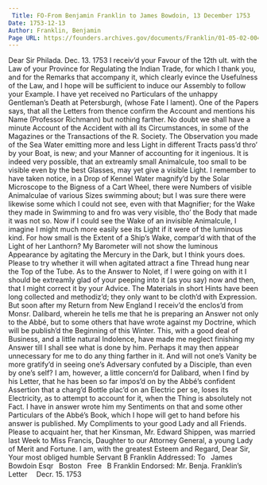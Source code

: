 ```yaml
---
 Title: FO-From Benjamin Franklin to James Bowdoin, 13 December 1753
Date: 1753-12-13
Author: Franklin, Benjamin
Page URL: https://founders.archives.gov/documents/Franklin/01-05-02-0043
---
```


Dear Sir
Philada. Dec. 13. 1753
I receiv’d your Favour of the 12th ult. with the Law of your Province for Regulating the Indian Trade, for which I thank you, and for the Remarks that accompany it, which clearly evince the Usefulness of the Law, and I hope will be sufficient to induce our Assembly to follow your Example.
I have yet received no Particulars of the unhappy Gentleman’s Death at Petersburgh, (whose Fate I lament). One of the Papers says, that all the Letters from thence confirm the Account and mentions his Name (Professor Richmann) but nothing farther. No doubt we shall have a minute Account of the Accident with all its Circumstances, in some of the Magazines or the Transactions of the R. Society.
The Observation you made of the Sea Water emitting more and less Light in different Tracts pass’d thro’ by your Boat, is new; and your Manner of accounting for it ingenious. It is indeed very possible, that an extreamly small Animalcule, too small to be visible even by the best Glasses, may yet give a visible Light. I remember to have taken notice, in a Drop of Kennel Water magnify’d by the Solar Microscope to the Bigness of a Cart Wheel, there were Numbers of visible Animalculae of various Sizes swimming about; but I was sure there were likewise some which I could not see, even with that Magnifier; for the Wake they made in Swimming to and fro was very visible, tho’ the Body that made it was not so. Now if I could see the Wake of an invisible Animalcule, I imagine I might much more easily see its Light if it were of the luminous kind. For how small is the Extent of a Ship’s Wake, compar’d with that of the Light of her Lanthorn?
My Barometer will not show the luminous Appearance by agitating the Mercury in the Dark, but I think yours does. Please to try whether it will when agitated attract a fine Thread hung near the Top of the Tube.
As to the Answer to Nolet, if I were going on with it I should be extreamly glad of your peeping into it (as you say) now and then, that I might correct it by your Advice. The Materials in short Hints have been long collected and methodiz’d; they only want to be cloth’d with Expression. But soon after my Return from New England I receiv’d the enclos’d from Monsr. Dalibard, wherein he tells me that he is preparing an Answer not only to the Abbé, but to some others that have wrote against my Doctrine, which will be publish’d the Beginning of this Winter. This, with a good deal of Business, and a little natural Indolence, have made me neglect finishing my Answer till I shall see what is done by him. Perhaps it may then appear unnecessary for me to do any thing farther in it. And will not one’s Vanity be more gratify’d in seeing one’s Adversary confuted by a Disciple, than even by one’s self? I am, however, a little concern’d for Dalibard, when I find by his Letter, that he has been so far impos’d on by the Abbé’s confident Assertion that a charg’d Bottle plac’d on an Electric per se, loses its Electricity, as to attempt to account for it, when the Thing is absolutely not Fact. I have in answer wrote him my Sentiments on that and some other Particulars of the Abbé’s Book, which I hope will get to hand before his answer is published.
My Compliments to your good Lady and all Friends. Please to acquaint her, that her Kinsman, Mr. Edward Shippen, was married last Week to Miss Francis, Daughter to our Attorney General, a young Lady of Merit and Fortune. I am, with the greatest Esteem and Regard, Dear Sir, Your most obliged humble Servant
B Franklin
 Addressed: To  James Bowdoin Esqr  Boston  Free  B Franklin
Endorsed: Mr. Benja. Franklin’s Letter  Decr. 15. 1753



